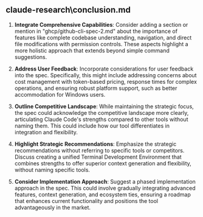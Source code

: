 ﻿## claude-research\conclusion.md

1. **Integrate Comprehensive Capabilities**: Consider adding a section or mention in "ghcp/github-cli-spec-2.md" about the importance of features like complete codebase understanding, navigation, and direct file modifications with permission controls. These aspects highlight a more holistic approach that extends beyond simple command suggestions.

2. **Address User Feedback**: Incorporate considerations for user feedback into the spec. Specifically, this might include addressing concerns about cost management with token-based pricing, response times for complex operations, and ensuring robust platform support, such as better accommodation for Windows users.

3. **Outline Competitive Landscape**: While maintaining the strategic focus, the spec could acknowledge the competitive landscape more clearly, articulating Claude Code's strengths compared to other tools without naming them. This could include how our tool differentiates in integration and flexibility.

4. **Highlight Strategic Recommendations**: Emphasize the strategic recommendations without referring to specific tools or competitors. Discuss creating a unified Terminal Development Environment that combines strengths to offer superior context generation and flexibility, without naming specific tools.

5. **Consider Implementation Approach**: Suggest a phased implementation approach in the spec. This could involve gradually integrating advanced features, context generation, and ecosystem ties, ensuring a roadmap that enhances current functionality and positions the tool advantageously in the market.


